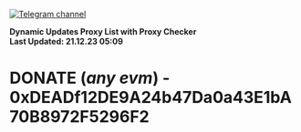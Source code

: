 [![Telegram channel](https://img.shields.io/endpoint?url=https://runkit.io/damiankrawczyk/telegram-badge/branches/master?url=https://t.me/n4z4v0d)](https://t.me/n4z4v0d) 

**Dynamic Updates Proxy List with Proxy Checker**  
**Last Updated: 21.12.23 05:09**

# DONATE (_any evm_) - 0xDEADf12DE9A24b47Da0a43E1bA70B8972F5296F2
